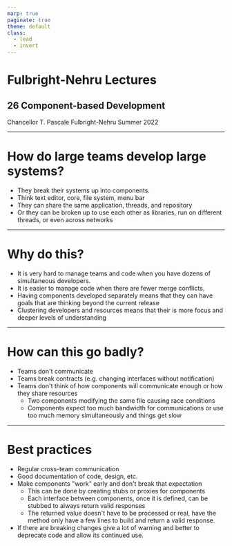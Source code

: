 ```yaml
---
marp: true
paginate: true
theme: default
class:
  - lead
  - invert
---
```


# Fulbright-Nehru Lectures
## 26 Component-based Development


Chancellor T. Pascale
Fulbright-Nehru
Summer 2022

-------------------------------
# How do large teams develop large systems?

- They break their systems up into components.
- Think text editor, core, file system, menu bar
- They can share the same application, threads, and repository
- Or they can be broken up to use each other as libraries, run on different threads, or even across networks

-------------------------------

# Why do this?

- It is very hard to manage teams and code when you have dozens of simultaneous developers.
- It is easier to manage code when there are fewer merge conflicts.
- Having components developed separately means that they can have goals that are thinking beyond the current release
- Clustering developers and resources means that their is more focus and deeper levels of understanding

-------------------------------

# How can this go badly?

- Teams don't communicate
- Teams break contracts (e.g. changing interfaces without notification)
- Teams don't think of how components will communicate enough or how they share resources
    - Two components modifying the same file causing race conditions
    - Components expect too much bandwidth for communications or use too much memory simultaneously and things get slow

-------------------------------

# Best practices

- Regular cross-team communication
- Good documentation of code, design, etc.
- Make components "work" early and don't break that expectation
    - This can be done by creating stubs or proxies for components
    - Each interface between components, once it is defined, can be stubbed to always return valid responses
    - The returned value doesn't have to be processed or real, have the method only have a few lines to build and return a valid response.
- If there are breaking changes give a lot of warning and better to deprecate code and allow its continued use.

